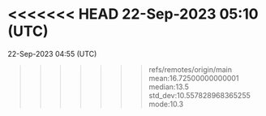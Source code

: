 <<<<<<< HEAD
22-Sep-2023 05:10 (UTC)
=======
22-Sep-2023 04:55 (UTC)
>>>>>>> refs/remotes/origin/main
mean:16.72500000000001
median:13.5
std_dev:10.557828968365255
mode:10.3
